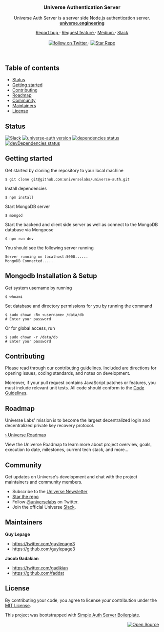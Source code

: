 <div align="center">
  <h3>Universe Authentication Server</h3>
  <p>
    Universe Auth Server is a server side Node.js authentication server.
    <br/>
    <a href="https://universe.engineering">
      <strong>universe.engineering</strong>
    </a>
  </p>
  <p>
    <a href="https://github.com/universelabs/universe-auth/issues/new?labels=&template=bug_report.md" alt="Report a Bug (universe.engineering)">
      Report bug
    </a>
    &middot;
    <a href="https://github.com/universelabs/universe-auth/issues/new?labels=&template=feature_request.md" alt="Request feature (universe.engineering)">
      Request feature
    </a>
    &middot;
    <a href="https://medium.com/universelabs" alt="UniverseLabs – Medium">
      Medium
    </a>
    &middot;
    <a href="https://slack.universe.engineering">
      Slack
    </a>
    <br/>
    <br/>
    <a href="https://twitter.com/intent/follow?screen_name=universelabs">
      <img src="https://img.shields.io/twitter/url/https/twitter.com/universelabs.svg?style=social&label=Follow%20%40universelabs&logo=twitter" alt="follow on Twitter" />
    </a>
    &middot;
    <a href="https://github.com/universelabs/universe-auth/stargazers">
      <img src="https://img.shields.io/github/stars/universelabs/universe-auth.svg?style=social&label=Star&maxAge=2592000" alt="Star Repo" />
    </a>
  </p>
</div>

<br/>


## Table of contents

- [Status](#status)
- [Getting started](#getting-started)
- [Contributing](#contributing)
- [Roadmap](#roadmap)
- [Community](#community)
- [Maintainers](#maintainers)
- [License](#license)


## Status

[![Slack](https://img.shields.io/badge/Community-Join_the_Slack!-purple.svg?colorA=212121&colorB=3f46ad)](https://slack.universe.engineering)
[![universe-auth version](https://img.shields.io/badge/dynamic/json.svg?label=Version&url=https%3A%2F%2Fraw.githubusercontent.com%2Funiverselabs%2Funiverse-auth%2Fmaster%2Fpackage.json&query=%24.version&colorA=%23212121&colorB=%2300BB00)](https://github.com/universelabs/universe-auth/blob/master/package.json)
[![dependencies status](https://img.shields.io/david/universelabs/universe-auth.svg?label=dependencies&colorA=%23212121)](https://david-dm.org/universelabs/universe-auth)
[![devDependencies status](https://img.shields.io/david/dev/universelabs/universe-auth.svg?label=devDependencies&colorA=%23212121)](https://david-dm.org/universelabs/universe-auth?type=dev)


## Getting started

Get started by cloning the repository to your local machine

```
$ git clone git@github.com:universelabs/universe-auth.git
```

Install dependencies

```
$ npm install
```

Start MongoDB server

```
$ mongod
```

Start the backend and client side server as well as connect to the MongoDB database via Mongoose

```
$ npm run dev
```

You should see the following server running

```
Server running on localhost:5000......
MongoDB Connected.....
```


## Mongodb Installation & Setup

Get system username by running

```
$ whoami
```

Set database and directory permissions for you by running the command

```
$ sudo chown -Rv <username> /data/db
# Enter your password
```

Or for global access, run

```
$ sudo chown -r /data/db
# Enter your password
```


## Contributing

Please read through our [contributing guidelines](https://github.com/universelabs/universe/blob/master/CONTRIBUTING.md). Included are directions for opening issues, coding standards, and notes on development.

Moreover, if your pull request contains JavaScript patches or features, you
must include relevant unit tests. All code should conform to the [Code Guidelines](https://github.com/universelabs/universe/blob/master/CONTRIBUTING.md#code-guidelines).

## Roadmap

Universe Labs' mission is to become the largest decentralized login and decentralized private key recovery protocol.

[› Universe Roadmap](https://github.com/universelabs/universe/blob/master/ROADMAP.md)

View the Universe Roadmap to learn more about project overview, goals, execution to date, milestones, current tech stack, and more...

## Community

Get updates on Universe's development and chat with the project maintainers and community members.

- Subscribe to the [Universe Newsletter](http://universe.engineering/subscribe)
- [Star the repo](https://github.com/universelabs/universe/stargazers)
- Follow [@universelabs](https://twitter.com/universelabs) on Twitter.
- Join the official Universe [Slack](https://slack.universe.engineering).


## Maintainers

**Guy Lepage**
- <https://twitter.com/guylepage3>
- <https://github.com/guylepage3>

**Jacob Gadakian**
- <https://twitter.com/gadikian>
- <https://github.com/faddat>


## License

By contributing your code, you agree to license your contribution under the [
MIT License](LICENSE).

This project was bootstrapped with [Simple Auth Server Boilerplate](https://github.com/guylepage3/simple-auth-server).

<div align="right">
  <a href="https://opensource.guide/how-to-contribute/#why-contribute-to-open-source">
    <img src="https://badges.frapsoft.com/os/v3/open-source.png?v=103)](https://github.com/ellerbrock/open-source-badges/" alt="Open Source">
  </a>
</div>
